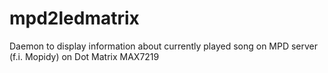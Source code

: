 # mpd2ledmatrix
Daemon to display information about currently played song on MPD server (f.i. Mopidy) on Dot Matrix MAX7219
